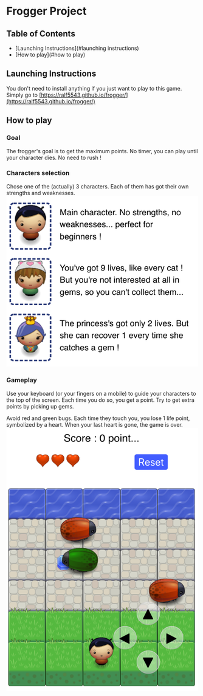 # Frogger Project

## Table of Contents

- [Launching Instructions](#launching instructions)
- [How to play](#how to play)

## Launching Instructions
You don't need to install anything if you just want to play to this game.
Simply go to [https://ralf5543.github.io/frogger/](https://ralf5543.github.io/frogger/)

## How to play
### Goal
The frogger's goal is to get the maximum points. No timer, you can play until your character dies. No need to rush !

### Characters selection
Chose one of the (actually) 3 characters. Each of them has got their own strengths and weaknesses.
![Characters selection](images/screenshots/frogger_characters.png)

### Gameplay
Use your keyboard (or your fingers on a mobile) to guide your characters to the top of the screen. Each time you do so, you get a point. Try to get extra points by picking up gems.

Avoid red and green bugs. Each time they touch you, you lose 1 life point, symbolized by a heart. When your last heart is gone, the game is over.
![Game screenshot](images/screenshots/frogger_game.png)